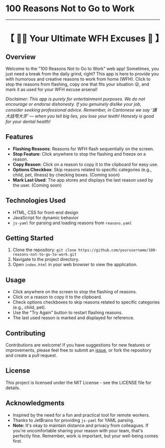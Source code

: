 
# 100 Reasons Not to Go to Work
***
# 【 😮‍💨 Your Ultimate WFH Excuses 🤥 】

## Overview

Welcome to the "100 Reasons Not to Go to Work" web app! Sometimes, you just need a break from the daily grind, right? This app is here to provide you with humorous and creative reasons to work from home (WFH). Click to stop the reasons from flashing, copy one that fits your situation 😜, and mark it as used for your WFH excuse arsenal!

_Disclaimer: This app is purely for entertainment purposes. We do not encourage or endorse dishonesty. If you genuinely dislike your job, consider seeking professional advice. Remember, in Cantonese we say '講大話甩大牙' — when you tell big lies, you lose your teeth! Honesty is good for your dental health!_

## Features

- **Flashing Reasons**: Reasons for WFH flash sequentially on the screen.
- **Stop Feature**: Click anywhere to stop the flashing and freeze on a reason.
- **Copy Reason**: Click on a reason to copy it to the clipboard for easy use.
- **Options Checkbox**: Skip reasons related to specific categories (e.g., child, pet, illness) by checking boxes. (Coming soon)
- **Mark Last Used**: The app stores and displays the last reason used by the user. (Coming soon)

## Technologies Used

- HTML, CSS for front-end design
- JavaScript for dynamic behavior
- `js-yaml` for parsing and loading reasons from `reasons.yaml`

## Getting Started

1. Clone the repository: `git clone https://github.com/yourusername/100-reasons-not-to-go-to-work.git`
2. Navigate to the project directory.
3. Open `index.html` in your web browser to view the application.

## Usage

- Click anywhere on the screen to stop the flashing of reasons.
- Click on a reason to copy it to the clipboard.
- Check options checkboxes to skip reasons related to specific categories (e.g., child, pet).
- Use the "Try Again" button to restart flashing reasons.
- The last used reason is marked and displayed for reference.

## Contributing

Contributions are welcome! If you have suggestions for new features or improvements, please feel free to submit an [issue](https://github.com/ymll/100-reasons-not-to-go-to-work/issues), or fork the repository and create a pull request.

## License

This project is licensed under the MIT License - see the LICENSE file for details.

## Acknowledgments

- Inspired by the need for a fun and practical tool for remote workers.
- Thanks to JetBrains for providing `js-yaml` for YAML parsing.
- **Note:** It's okay to maintain distance and privacy from colleagues. If you're uncomfortable sharing your reason with your team, that's perfectly fine. Remember, work is important, but your well-being comes first.
